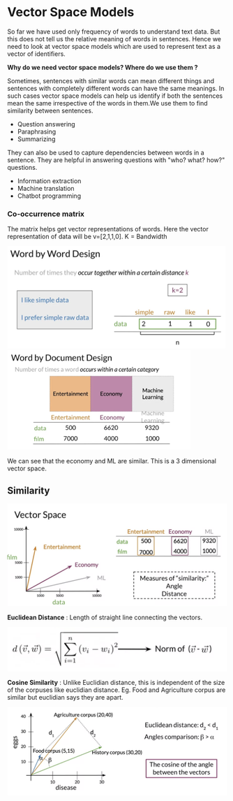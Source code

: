 
# Vector Space Models 

So far we have used only frequency of words to understand text data. But this does not tell us the relative meaning of words in sentences. Hence we need to look at vector space models which are used to represent text as a vector of identifiers. 

**Why do we need vector space models? Where do we use them ?** 

Sometimes, sentences with similar words can mean different things and sentences with completely different words can have the same meanings. In such cases vector space models can help us identify if both the sentences mean the same irrespective of the words in them.We use them to find similarity between sentences. 
- Question answering 
- Paraphrasing
- Summarizing 

They can also be used to capture dependencies between words in a sentence. They are helpful in answering questions with "who? what? how?" questions.  
- Information extraction
- Machine translation 
- Chatbot programming 


### Co-occurrence matrix

The matrix helps get vector representations of words.  Here the vector representation of data will be v=[2,1,1,0].
K = Bandwidth

<p float="left">
  <img src="Plots/1.png" width="500" />
  
  <img src="Plots/2.png" width="420" /> 
</p>

We can see that the economy and ML are similar. This is a 3 dimensional vector space. 


## Similarity 

<img src= "Plots/3.png"  width = '550'>

**Euclidean Distance** : Length of straight line connecting the vectors. 

<img src= "Plots/4.png"  width = '550'>

**Cosine Similarity** : Unlike Euclidian distance, this is independent of the size of the corpuses like euclidian distance. Eg. Food and Agriculture corpus are similar but euclidian says they are apart. 

<img src= "Plots/5.png"  width = '550'>





